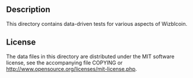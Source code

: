 Description
------------

This directory contains data-driven tests for various aspects of Wizblcoin.

License
--------

The data files in this directory are distributed under the MIT software
license, see the accompanying file COPYING or
http://www.opensource.org/licenses/mit-license.php.

